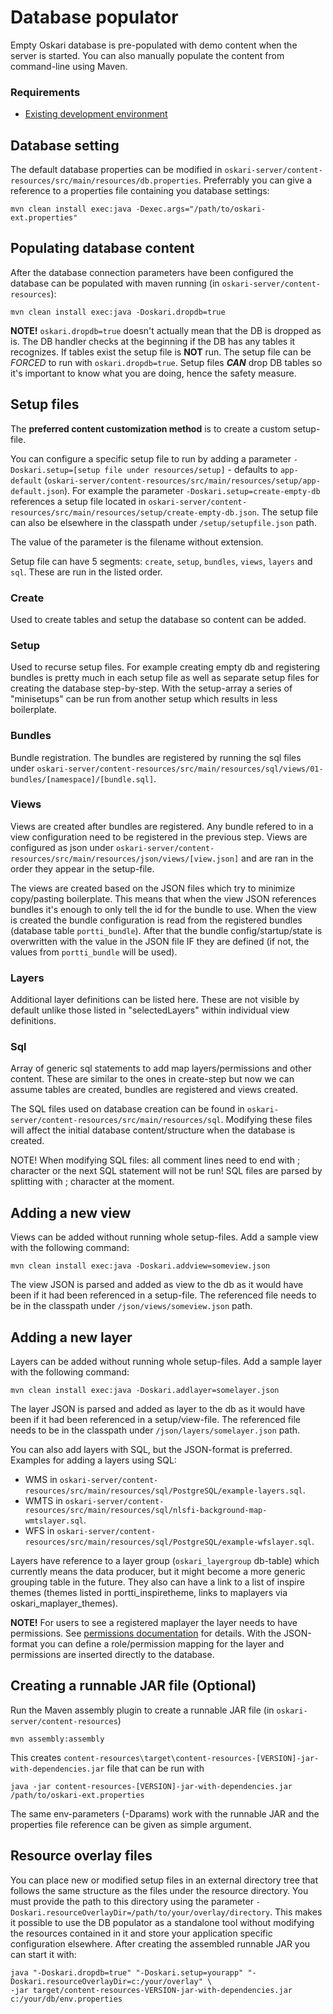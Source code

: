 # Database populator

Empty Oskari database is pre-populated with demo content when the server is started. You can also manually populate the content from command-line using Maven.

### Requirements

* [Existing development environment](/documentation/backend/setup-development)

## Database setting

The default database properties can be modified in `oskari-server/content-resources/src/main/resources/db.properties`. Preferrably you can give a reference to a properties file containing you database settings:

	mvn clean install exec:java -Dexec.args="/path/to/oskari-ext.properties"

## Populating database content

After the database connection parameters have been configured the database can be populated with maven running (in `oskari-server/content-resources`):

    mvn clean install exec:java -Doskari.dropdb=true

**NOTE!** `oskari.dropdb=true` doesn't actually mean that the DB is dropped as is. The DB handler checks at the beginning if the DB has any tables it recognizes.
If tables exist the setup file is **NOT** run. The setup file can be *FORCED* to run with `oskari.dropdb=true`. Setup files ***CAN*** drop DB tables so it's important to know what you are doing, hence the safety measure.

## Setup files

The **preferred content customization method** is to create a custom setup-file.

You can configure a specific setup file to run by adding a parameter `-Doskari.setup=[setup file under resources/setup]` - defaults to `app-default` (`oskari-server/content-resources/src/main/resources/setup/app-default.json`). For example the parameter `-Doskari.setup=create-empty-db` references a setup file located in `oskari-server/content-resources/src/main/resources/setup/create-empty-db.json`. The setup file can also be elsewhere in the classpath under `/setup/setupfile.json` path.

The value of the parameter is the filename without extension.

Setup file can have 5 segments: `create`, `setup`, `bundles`, `views`, `layers` and `sql`. These are run in the listed order.

### Create

Used to create tables and setup the database so content can be added.

### Setup

Used to recurse setup files. For example creating empty db and registering bundles is pretty much in each setup file as well as
separate setup files for creating the database step-by-step. With the setup-array a series of "minisetups" can be run from another setup which results in less boilerplate.

### Bundles

Bundle registration. The bundles are registered by running the sql files under `oskari-server/content-resources/src/main/resources/sql/views/01-bundles/[namespace]/[bundle.sql]`.

### Views

Views are created after bundles are registered. Any bundle refered to in a view configuration need to be registered in the previous step.
Views are configured as json under `oskari-server/content-resources/src/main/resources/json/views/[view.json]` and are ran in the order they appear in the setup-file.

The views are created based on the JSON files which try to minimize copy/pasting boilerplate.
This means that when the view JSON references bundles it's enough to only tell the id for the bundle to use.
When the view is created the bundle configuration is read from the registered bundles (database table `portti_bundle`).
After that the bundle config/startup/state is overwritten with the value in the JSON file IF they are defined (if not, the values from `portti_bundle` will be used).

### Layers

Additional layer definitions can be listed here. These are not visible by default unlike those listed in "selectedLayers" within individual view definitions.

### Sql

Array of generic sql statements to add map layers/permissions and other content.
These are similar to the ones in create-step but now we can assume tables are created, bundles are registered and views created.

The SQL files used on database creation can be found in `oskari-server/content-resources/src/main/resources/sql`.
Modifying these files will affect the initial database content/structure when the database is created.

NOTE! When modifying SQL files: all comment lines need to end with ; character or the next SQL statement will not be run! SQL files are parsed by splitting with ; character at the moment.

## Adding a new view

Views can be added without running whole setup-files. Add a sample view with the following command:

    mvn clean install exec:java -Doskari.addview=someview.json

The view JSON is parsed and added as view to the db as it would have been if it had been referenced in a setup-file. The referenced file needs to be in the classpath under `/json/views/someview.json` path.

## Adding a new layer

Layers can be added without running whole setup-files. Add a sample layer with the following command:

    mvn clean install exec:java -Doskari.addlayer=somelayer.json

The layer JSON is parsed and added as layer to the db as it would have been if it had been referenced in a setup/view-file.
The referenced file needs to be in the classpath under `/json/layers/somelayer.json` path.

You can also add layers with SQL, but the JSON-format is preferred. Examples for adding a layers using SQL:

- WMS in `oskari-server/content-resources/src/main/resources/sql/PostgreSQL/example-layers.sql`.
- WMTS in `oskari-server/content-resources/src/main/resources/sql/nlsfi-background-map-wmtslayer.sql`.
- WFS in `oskari-server/content-resources/src/main/resources/sql/PostgreSQL/example-wfslayer.sql`.

Layers have reference to a layer group (`oskari_layergroup` db-table) which currently means the data producer,
but it might become a more generic grouping table in the future. They also can have a link to a list of inspire themes
(themes listed in portti_inspiretheme, links to maplayers via oskari_maplayer_themes).

**NOTE!** For users to see a registered maplayer the layer needs to have permissions. See [permissions documentation](/documentation/backend/permissions) for details. With the JSON-format you can define a role/permission mapping for the layer and permissions are inserted directly to the database.

## Creating a runnable JAR file (Optional)

Run the Maven assembly plugin to create a runnable JAR file (in `oskari-server/content-resources`)

    mvn assembly:assembly

This creates `content-resources\target\content-resources-[VERSION]-jar-with-dependencies.jar` file that can be run with 

	java -jar content-resources-[VERSION]-jar-with-dependencies.jar /path/to/oskari-ext.properties

The same env-parameters (-Dparams) work with the runnable JAR and the properties file reference can be given as simple argument.

## Resource overlay files

You can place new or modified setup files in an external directory tree that follows the same structure
as the files under the resource directory. You must provide the path to this directory using the parameter
`-Doskari.resourceOverlayDir=/path/to/your/overlay/directory`. This makes it possible to use the DB populator
as a standalone tool without modifying the resources contained in it and store your application specific
configuration elsewhere. After creating the assembled runnable JAR you can start it with:

    java "-Doskari.dropdb=true" "-Doskari.setup=yourapp" "-Doskari.resourceOverlayDir=c:/your/overlay" \
    -jar target/content-resources-VERSION-jar-with-dependencies.jar c:/your/db/env.properties